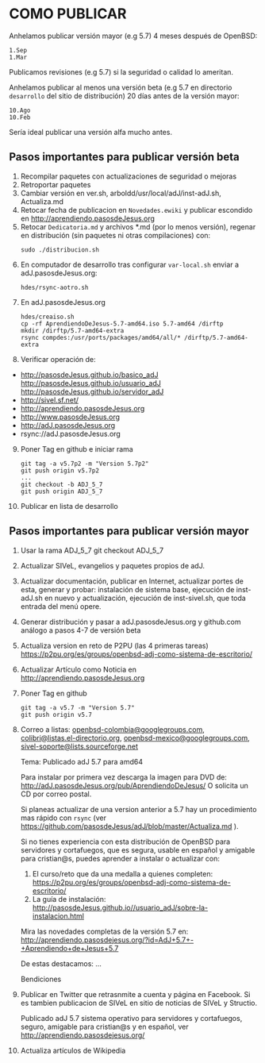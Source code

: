 COMO PUBLICAR
=============

Anhelamos publicar versión mayor (e.g 5.7) 4 meses después de OpenBSD:

	1.Sep
	1.Mar

Publicamos revisiones (e.g 5.7) si la seguridad o calidad lo ameritan.

Anhelamos publicar al menos una versión beta (e.g 5.7 en directorio
```desarrollo``` del sitio de distribución) 20 días antes de la versión mayor:

	10.Ago
	10.Feb

Sería ideal publicar una versión alfa mucho antes.


Pasos importantes para publicar versión beta
--------------------------------------------

1. Recompilar paquetes con actualizaciones de seguridad o mejoras
2. Retroportar paquetes
3. Cambiar versión en ver.sh, arboldd/usr/local/adJ/inst-adJ.sh, Actualiza.md
4. Retocar fecha de publicacion en ```Novedades.ewiki``` y publicar escondido en
  http://aprendiendo.pasosdeJesus.org
5. Retocar ```Dedicatoria.md``` y archivos *.md (por lo menos versión),
   regenar en distribución (sin paquetes ni otras compilaciones) con:
	```
	sudo ./distribucion.sh
	```
6. En computador de desarrollo tras configurar ```var-local.sh``` enviar a
adJ.pasosdeJesus.org:
	```
	hdes/rsync-aotro.sh
	```
7. En adJ.pasosdeJesus.org
	```
	hdes/creaiso.sh
	cp -rf AprendiendoDeJesus-5.7-amd64.iso 5.7-amd64 /dirftp
	mkdir /dirftp/5.7-amd64-extra
	rsync compdes:/usr/ports/packages/amd64/all/* /dirftp/5.7-amd64-extra
	```
8. Verificar operación de:
  * http://pasosdeJesus.github.io/basico_adJ http://pasosdeJesus.github.io/usuario_adJ http://pasosdeJesus.github.io/servidor_adJ
  * http://sivel.sf.net/
  * http://aprendiendo.pasosdeJesus.org
  * http://www.pasosdeJesus.org
  * http://adJ.pasosdeJesus.org
  * rsync://adJ.pasosdeJesus.org
9. Poner Tag en github e iniciar rama
	```
	git tag -a v5.7p2 -m "Version 5.7p2"
	git push origin v5.7p2
	...
	git checkout -b ADJ_5_7
	git push origin ADJ_5_7
	```
10. Publicar en lista de desarrollo

Pasos importantes para publicar versión mayor
--------------------------------------------

1. Usar la rama ADJ_5_7
	git checkout ADJ_5_7
2. Actualizar SIVeL, evangelios y paquetes propios de adJ.
3. Actualizar documentación, publicar en Internet, actualizar portes de esta,
   generar y probar: instalación de sistema base, ejecución de inst-adJ.sh
   en nuevo y actualización, ejecución de inst-sivel.sh, que toda entrada 
   del menú opere.
4. Generar distribución y pasar a adJ.pasosdeJesus.org y github.com 
   análogo a pasos 4-7 de versión beta
5. Actualiza version en reto de P2PU (las 4 primeras tareas) 
   https://p2pu.org/es/groups/openbsd-adj-como-sistema-de-escritorio/
6. Actualizar Artículo como Noticia en http://aprendiendo.pasosdeJesus.org
7. Poner Tag en github

	```
	git tag -a v5.7 -m "Version 5.7"
	git push origin v5.7
	```
8. Correo a listas: 
    openbsd-colombia@googlegroups.com, colibri@listas.el-directorio.org, 
    openbsd-mexico@googlegroups.com, sivel-soporte@lists.sourceforge.net

	Tema: Publicado adJ 5.7 para amd64

	Para instalar por primera vez descarga la imagen para DVD de:
	  http://adJ.pasosdeJesus.org/pub/AprendiendoDeJesus/
	O solicita un CD por correo postal.

	Si planeas actualizar de una version anterior a 5.7
	hay un procedimiento mas rápido con ```rsync``` (ver
	https://github.com/pasosdeJesus/adJ/blob/master/Actualiza.md ).

	Si no tienes experiencia con esta distribución de OpenBSD para 
	servidores y cortafuegos, que es segura, usable en español y amigable 
	para cristian@s, puedes aprender a instalar o actualizar con:
	  1. El curso/reto que da una medalla a quienes completen:
	  https://p2pu.org/es/groups/openbsd-adj-como-sistema-de-escritorio/
	  2. La guía de instalación:
	  http://pasosdeJesus.github.io//usuario_adJ/sobre-la-instalacion.html

	Mira las novedades completas de la versión 5.7 en:
	  http://aprendiendo.pasosdejesus.org/?id=AdJ+5.7+-+Aprendiendo+de+Jesus+5.7

	De estas destacamos:
	...


	Bendiciones

9. Publicar en Twitter que retrasnmite a cuenta y página en Facebook. 
   Si es tambien publicacion de SIVeL en sitio de noticias de SIVeL y Structio.

	Publicado adJ 5.7 sistema operativo para servidores y cortafuegos, 
	seguro, amigable para cristian@s y en español, ver 
	http://aprendiendo.pasosdejesus.org/

10. Actualiza artículos de Wikipedia

